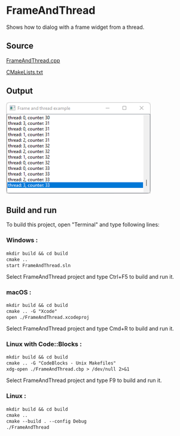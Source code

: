 # FrameAndThread

Shows how to dialog with a frame widget from a thread.

## Source

[FrameAndThread.cpp](FrameAndThread.cpp)

[CMakeLists.txt](CMakeLists.txt)

## Output

![output](../../../docs/Pictures/FrameAndThread.png)

## Build and run

To build this project, open "Terminal" and type following lines:

### Windows :

``` shell
mkdir build && cd build
cmake .. 
start FrameAndThread.sln
```

Select FrameAndThread project and type Ctrl+F5 to build and run it.

### macOS :

``` shell
mkdir build && cd build
cmake .. -G "Xcode"
open ./FrameAndThread.xcodeproj
```

Select FrameAndThread project and type Cmd+R to build and run it.

### Linux with Code::Blocks :

``` shell
mkdir build && cd build
cmake .. -G "CodeBlocks - Unix Makefiles"
xdg-open ./FrameAndThread.cbp > /dev/null 2>&1
```

Select FrameAndThread project and type F9 to build and run it.

### Linux :

``` shell
mkdir build && cd build
cmake .. 
cmake --build . --config Debug
./FrameAndThread
```
